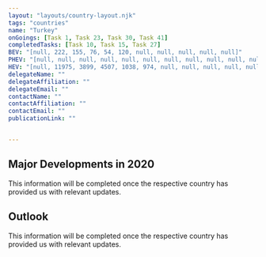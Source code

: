 ```yaml
---
layout: "layouts/country-layout.njk"
tags: "countries"
name: "Turkey"
onGoings: [Task 1, Task 23, Task 30, Task 41]
completedTasks: [Task 10, Task 15, Task 27]
BEV: "[null, 222, 155, 76, 54, 120, null, null, null, null, null]"
PHEV: "[null, null, null, null, null, null, null, null, null, null, null]"
HEV: "[null, 11975, 3899, 4507, 1038, 974, null, null, null, null, null]"
delegateName: "​"
delegateAffiliation: ""
delegateEmail: ""
contactName: ""
contactAffiliation: ""
contactEmail: ""
publicationLink: ""


---
```

## Major Developments in 2020
This information will be completed once the respective country has provided us with relevant updates. 
## Outlook   
This information will be completed once the respective country has provided us with relevant updates. 
